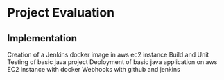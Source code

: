 # Project Evaluation

## Implementation
Creation of a Jenkins docker image in aws ec2 instance
Build and Unit Testing of basic java project
Deployment of basic java application on aws EC2 instance with docker
Webhooks with github and jenkins
